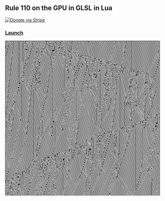 ## Rule 110 on the GPU in GLSL in Lua

[![Donate via Stripe](https://img.shields.io/badge/Donate-Stripe-green.svg)](https://buy.stripe.com/00gbJZ0OdcNs9zi288)<br>

### [Launch](https://thenumbernine.github.io/glapp-js/index.html?dir=rule110&file=rule110.lua)

[![](pic.png)](https://thenumbernine.github.io/glapp-js/index.html?dir=rule110&file=rule110.lua)
